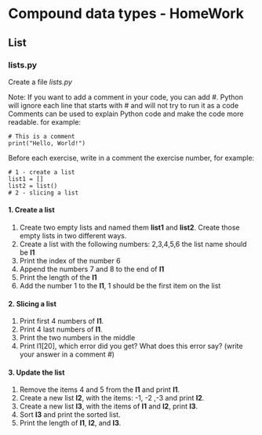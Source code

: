 #  Compound data types - HomeWork 

## List

### lists.py

Create a file *lists.py*

Note: If you want to add a comment in your code, you can add #. 
Python will ignore each line that starts with # and will not try to run it as a code
Comments can be used to explain Python code and  make the code more readable.
for example:

    # This is a comment
    print("Hello, World!")



Before each exercise, write in a comment the exercise number, for example:

    # 1 - create a list
    list1 = []
    list2 = list()
    # 2 - slicing a list

#### 1. Create a list 

1. Create two empty lists and named them **list1** and **list2**. Create those empty lists in two different ways.
2. Create a list with the following numbers: 2,3,4,5,6 the list name should be **l1**
3. Print the index of the number 6
4. Append the numbers 7 and 8 to the end of **l1**
5. Print the length of the **l1**
6. Add the number 1 to the **l1**, 1 should be the first item on the list

#### 2. Slicing a list

1. Print first 4 numbers of **l1**.
2. Print 4 last numbers of **l1**.
3. Print the two numbers in the middle
4. Print l1[20], which error did you get? What does this error say? (write your answer in a comment #)

#### 3. Update the list

1. Remove the items 4 and 5 from the **l1** and print **l1**.
2. Create a new list **l2**, with the items: -1, -2 ,-3 and print **l2**.
3. Create a new list **l3**, with the items of **l1** and **l2**, print **l3**.
4. Sort **l3** and print the sorted list.
5. Print the length of **l1**, **l2**, and **l3**.
